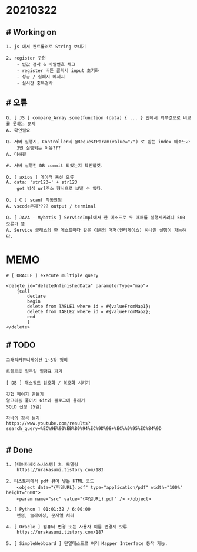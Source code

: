# 20210322

## # Working on
    1. js 에서 컨트롤러로 String 보내기

    2. register 구현
        - 빈값 검사 & 비밀번호 체크 
        - register 버튼 클릭시 input 초기화
        - 성공 / 실패시 메세지
        - 실시간 중복검사

## # 오류
    Q. [ JS ] compare_Array.some(function (data) { ... } 안에서 외부값으로 비교를 못하는 문제
    A. 확인필요

    Q. 서버 실행시, Controller의 @RequestParam(value="/") 로 받는 index 메소드가
        3번 실행되는 이유???
    A. 미해결
    
    #. 서버 실행전 DB commit 되있는지 확인할것.

    Q. [ axios ] 데이터 통신 오류
    A. data: 'str123=' + str123
        get 방식 url주소 형식으로 보낼 수 있다.

    Q. [ C ] scanf 작동안됨
    A. vscode문제???? output / terminal

    Q. [ JAVA - Mybatis ] ServiceImpl에서 한 메소드로 두 매퍼를 실행시키려니 500 오류가 뜸
    A. Service 클래스의 한 메소드마다 같은 이름의 매퍼(인터페이스) 하나만 실행이 가능하다.


# MEMO

    # [ ORACLE ] execute multiple query
    
	<delete id="deleteUnfinishedData" parameterType="map">
		{call
			declare
			begin
			delete from TABLE1 where id = #{valueFromMap1};
			delete from TABLE2 where id = #{valueFromMap2};
			end
			}
	</delete>

## # TODO

    그래픽커뮤니케이션 1~3강 정리

    트렐로로 일주일 일정표 짜기

    [ DB ] 패스워드 암호화 / 복호화 시키기

    깃헙 페이지 만들기
    알고리즘 풀어서 Git과 블로그에 올리기
    SQLD 신청 (5월)
    
    자바의 정석 듣기
    https://www.youtube.com/results?search_query=%EC%9E%90%EB%B0%94%EC%9D%98+%EC%A0%95%EC%84%9D
#

## # Done

    1. [데이터베이스시스템] 2. 모델링
        https://urakasumi.tistory.com/183

    2. 티스토리에서 pdf 뷰어 넣는 HTML 코드
        <object data="{파일URL}.pdf" type="application/pdf" width="100%" height="600">
        <param name="src" value="{파일URL}.pdf" /> </object>

    3. [ Python ] 01:01:32 / 6:00:00
        랜덤, 슬라이싱, 문자열 처리

    4. [ Oracle ] 컴퓨터 변경 또는 사용자 이름 변경시 오류
        https://urakasumi.tistory.com/187

    5. [ SimpleWebboard ] 단일메소드로 여러 Mapper Interface 동작 가능.